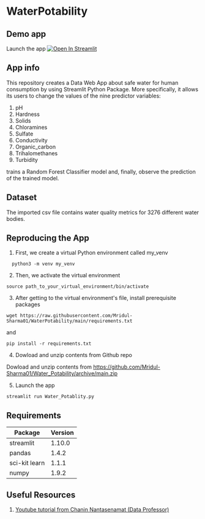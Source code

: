 # WaterPotability

## Demo app

Launch the app [![Open In Streamlit](https://static.streamlit.io/badges/streamlit_badge_black_white.svg)](https://share.streamlit.io/mridul-sharma01/water_potablity/main/app.py)

## App info

This repository creates a Data Web App  about safe water for human consumption by using Streamlit Python Package. More specifically, it allows its users to change the values of the nine predictor variables:
1. pH
2. Hardness
3. Solids
4. Chloramines
5. Sulfate
6. Conductivity
7. Organic_carbon
8. Trihalomethanes
9. Turbidity

trains a Random Forest Classifier model and, finally, observe the prediction of the trained model.

## Dataset

The imported csv file contains water quality metrics for 3276 different water bodies.

## Reproducing the App

1. First, we create a virtual Python environment called my_venv
```
  python3 -m venv my_venv
```
2. Then, we activate the virtual environment
```
source path_to_your_virtual_environment/bin/activate
```
3. After getting to the virtual environment's file, install prerequisite packages
```
wget https://raw.githubusercontent.com/Mridul-Sharma01/WaterPotability/main/requirements.txt
```
and
```
pip install -r requirements.txt
```
4. Dowload and unzip contents from Github repo

Dowload and unzip contents from https://github.com/Mridul-Sharma01/Water_Potability/archive/main.zip

5. Launch the app
```
streamlit run Water_Potablity.py
```


## Requirements

| Package | Version |
--- | ---
| streamlit | 1.10.0 |
| pandas |  1.4.2 |
| sci-kit learn | 1.1.1 |
| numpy |  1.9.2 |

## Useful Resources

1.  [Youtube tutorial from Chanin Nantasenamat (Data Professor) ](https://www.youtube.com/watch?v=8M20LyCZDOY )

